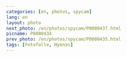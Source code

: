 ```yaml
---
categories: [en, photos, spycam]
lang: en
layout: photo
next_photo: /en/photos/spycam/P0000437.html
picname: P0000434
prev_photo: /en/photos/spycam/P0000435.html
tags: [Fotofalle, Hyenas]
---
```

